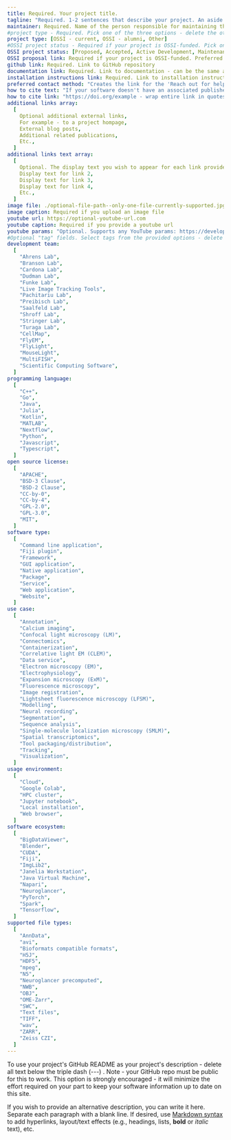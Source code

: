 ```yaml
---
title: Required. Your project title.
tagline: "Required. 1-2 sentences that describe your project. An aside: if you use a colon in a field value, you must wrap the entire phrase in quotes. Otherwise, quotes are not required."
maintainer: Required. Name of the person responsible for maintaining this project page. For internal use/reference - not posted to the website.
#project type - Required. Pick one of the three options - delete the other two.
project type: [OSSI - current, OSSI - alumni, Other]
#OSSI project status - Required if your project is OSSI-funded. Pick one option.
OSSI project status: [Proposed, Accepted, Active Development, Maintenance]
OSSI proposal link: Required if your project is OSSI-funded. Preferred - upload the proposal as a PDF to `public/proposals` and provide the link in the format `../../proposals/PROPOSAL.pdf`. Other option - URL to the externally hosted proposal.
github link: Required. Link to GitHub repository
documentation link: Required. Link to documentation - can be the same as the GitHub repo if the README is the documentation
installation instructions link: Required. Link to installation instructions - can be the same as the GitHub repo
preferred contact method: "Creates the link for the 'Reach out for help' button on the project page. Encouraged if there is a preferred way for users to reach out for help other than creating an issue in the project's GitHub repo. Examples: link to Image.sc forum, or an email in the format of mailto:email@example.com."
how to cite text: "If your software doesn't have an associated published paper or DOI, delete or comment-out this field to use your GitHub repo as the default. Otherwise, provide the citation for your software - wrap in quotes to ensure colons are interpreted correctly. "
how to cite link: "https://doi.org/example - wrap entire link in quotes. If a DOI is not available, then delete or comment-out this field to use your GitHub repo as the default."
additional links array:
  [
    Optional additional external links,
    For example - to a project hompage,
    External blog posts,
    Additional related publications,
    Etc.,
  ]
additional links text array:
  [
    Optional. The display text you wish to appear for each link provided above,
    Display text for link 2,
    Display text for link 3,
    Display text for link 4,
    Etc.,
  ]
image file: ./optional-file-path--only-one-file-currently-supported.jpg
image caption: Required if you upload an image file
youtube url: https://optional-youtube-url.com
youtube caption: Required if you provide a youtube url
youtube params: "Optional. Supports any YouTube params: https://developers.google.com/youtube/player_parameters#Parameters. See Astro Embed documentation for more guidance: https://astro-embed.netlify.app/components/youtube/#params"
#Optional "tag" fields. Select tags from the provided options - delete the options that are not applicable. If you feel another option is required to describe your project, add it and then note this in your pull request.
development team:
  [
    "Ahrens Lab",
    "Branson Lab",
    "Cardona Lab",
    "Dudman Lab",
    "Funke Lab",
    "Live Image Tracking Tools",
    "Pachitariu Lab",
    "Preibisch Lab",
    "Saalfeld Lab",
    "Shroff Lab",
    "Stringer Lab",
    "Turaga Lab",
    "CellMap",
    "FlyEM",
    "FlyLight",
    "MouseLight",
    "MultiFISH",
    "Scientific Computing Software",
  ]
programming language:
  [
    "C++",
    "Go",
    "Java",
    "Julia",
    "Kotlin",
    "MATLAB",
    "Nextflow",
    "Python",
    "Javascript",
    "Typescript",
  ]
open source license:
  [
    "APACHE",
    "BSD-3 Clause",
    "BSD-2 Clause",
    "CC-by-0",
    "CC-by-4",
    "GPL-2.0",
    "GPL-3.0",
    "MIT",
  ]
software type:
  [
    "Command line application",
    "Fiji plugin",
    "Framework",
    "GUI application",
    "Native application",
    "Package",
    "Service",
    "Web application",
    "Website",
  ]
use case:
  [
    "Annotation",
    "Calcium imaging",
    "Confocal light microscopy (LM)",
    "Connectomics",
    "Containerization",
    "Correlative light EM (CLEM)",
    "Data service",
    "Electron microscopy (EM)",
    "Electrophysiology",
    "Expansion microscopy (ExM)",
    "Fluorescence microscopy",
    "Image registration",
    "Lightsheet fluorescence microscopy (LFSM)",
    "Modelling",
    "Neural recording",
    "Segmentation",
    "Sequence analysis",
    "Single-molecule localization microscopy (SMLM)",
    "Spatial transcriptomics",
    "Tool packaging/distribution",
    "Tracking",
    "Visualization",
  ]
usage environment:
  [
    "Cloud",
    "Google Colab",
    "HPC cluster",
    "Jupyter notebook",
    "Local installation",
    "Web browser",
  ]
software ecosystem:
  [
    "BigDataViewer",
    "Blender",
    "CUDA",
    "Fiji",
    "ImgLib2",
    "Janelia Workstation",
    "Java Virtual Machine",
    "Napari",
    "Neuroglancer",
    "PyTorch",
    "Spark",
    "Tensorflow",
  ]
supported file types:
  [
    "AnnData",
    "avi",
    "Bioformats compatible formats",
    "H5J",
    "HDF5",
    "mpeg",
    "N5",
    "Neuroglancer precomputed",
    "NWB",
    "OBJ",
    "OME-Zarr",
    "SWC",
    "Text files",
    "TIFF",
    "wav",
    "ZARR",
    "Zeiss CZI",
  ]
---
```


To use your project's GitHub README as your project's description - delete all text below the triple dash (---) . Note - your GitHub repo must be public for this to work. This option is strongly encouraged - it will minimize the effort required on your part to keep your software information up to date on this site.

If you wish to provide an alternative description, you can write it here. Separate each paragraph with a blank line. If desired, use [Markdown syntax](https://www.markdownguide.org/basic-syntax/) to add hyperlinks, layout/text effects (e.g., headings, lists, **bold** or _italic_ text), etc.
